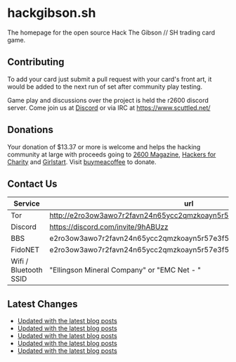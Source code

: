 # hackgibson.sh
The homepage for the open source Hack The Gibson // SH trading card game.


## Contributing

To add your card just submit a pull request with your card's front art, it would be added to the next run of set after community play testing.

Game play and discussions over the project is held the r2600 discord server. Come join us at [Discord](https://discord.com/invite/9hABUzz) or via IRC at https://www.scuttled.net/


## Donations

Your donation of $13.37 or more is welcome and helps the hacking community at large with proceeds going to [2600 Magazine](https://2600.com/), [Hackers for Charity](https://hackersforcharity.org) and [Girlstart](https://girlstart.org).  Visit [buymeacoffee](https://www.buymeacoffee.com/hackgibson.sh) to donate.


## Contact Us

Service | url
-|-
Tor | http://e2ro3ow3awo7r2favn24n65ycc2qmzkoayn5r57e3f56nvjwdcgg32ad.onion
Discord | https://discord.com/invite/9hABUzz
BBS | e2ro3ow3awo7r2favn24n65ycc2qmzkoayn5r57e3f56nvjwdcgg32ad.onion:23
FidoNET | e2ro3ow3awo7r2favn24n65ycc2qmzkoayn5r57e3f56nvjwdcgg32ad.onion:24554
Wifi / Bluetooth SSID | "Ellingson Mineral Company" or "EMC Net - <fidonet address>"

## Latest Changes
<!-- BLOG-POST-LIST:START -->
- [Updated with the latest blog posts](https://github.com/DFW2600/hackgibson.sh/commit/3af3ac5657b94766521e65024645087414a60b31)
- [Updated with the latest blog posts](https://github.com/DFW2600/hackgibson.sh/commit/5ef9cecc8e6fc7d4199a9b1fe8002b8d3b1941ef)
- [Updated with the latest blog posts](https://github.com/DFW2600/hackgibson.sh/commit/2e52c96a78c5a3ccfb02d1cf7e5bd455af69a2d0)
- [Updated with the latest blog posts](https://github.com/DFW2600/hackgibson.sh/commit/0585f7b64094480861837c78eb7704d930ed30a4)
- [Updated with the latest blog posts](https://github.com/DFW2600/hackgibson.sh/commit/1cabb6ae3b192b9d3482032ef6730c65940aedc5)
<!-- BLOG-POST-LIST:END -->
